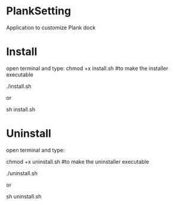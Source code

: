 PlankSetting
============

Application to customize Plank dock

Install
=======

open terminal and type:
chmod +x install.sh    #to make the installer executable

./install.sh

or

sh install.sh

Uninstall
=========

open terminal and type:

chmod +x uninstall.sh    #to make the uninstaller executable

./uninstall.sh

or

sh uninstall.sh
